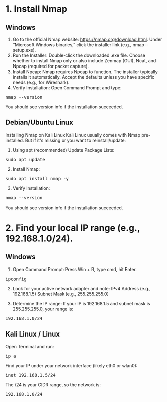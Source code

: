 # 1. Install Nmap
## Windows

1. Go to the official Nmap website: https://nmap.org/download.html.
   Under “Microsoft Windows binaries,” click the installer link (e.g., nmap-<version>-setup.exe).
2. Run the Installer:
   Double-click the downloaded .exe file.
   Choose whether to install Nmap only or also include Zenmap (GUI), Ncat, and Npcap (required for packet capture).
3. Install Npcap:
    Nmap requires Npcap to function.
    The installer typically installs it automatically. Accept the defaults unless you have specific needs (e.g., for Wireshark).
4. Verify Installation:
   Open Command Prompt and type:
<pre>nmap --version</pre>
  You should see version info if the installation succeeded.




## Debian/Ubuntu Linux

Installing Nmap on Kali Linux
Kali Linux usually comes with Nmap pre-installed. But if it's missing or you want to reinstall/update:

1. Using apt (recommended)
Update Package Lists:
<pre>sudo apt update</pre>
2. Install Nmap:
<pre>sudo apt install nmap -y</pre>
3. Verify Installation:
<pre>nmap --version</pre>
 You should see version info if the installation succeeded.

 # 2. Find your local IP range (e.g., 192.168.1.0/24).

## Windows
1. Open Command Prompt:
Press Win + R, type cmd, hit Enter.
<pre>ipconfig</pre>
2. Look for your active network adapter and note:
IPv4 Address (e.g., 192.168.1.5)
Subnet Mask (e.g., 255.255.255.0)

3. Determine the IP range:
If your IP is 192.168.1.5 and subnet mask is 255.255.255.0, your range is:
<pre>192.168.1.0/24</pre>

## Kali Linux / Linux
Open Terminal and run:


<pre>ip a</pre>
Find your IP under your network interface (likely eth0 or wlan0):
<pre>inet 192.168.1.5/24</pre>
The /24 is your CIDR range, so the network is:
<pre>192.168.1.0/24</pre>
 
